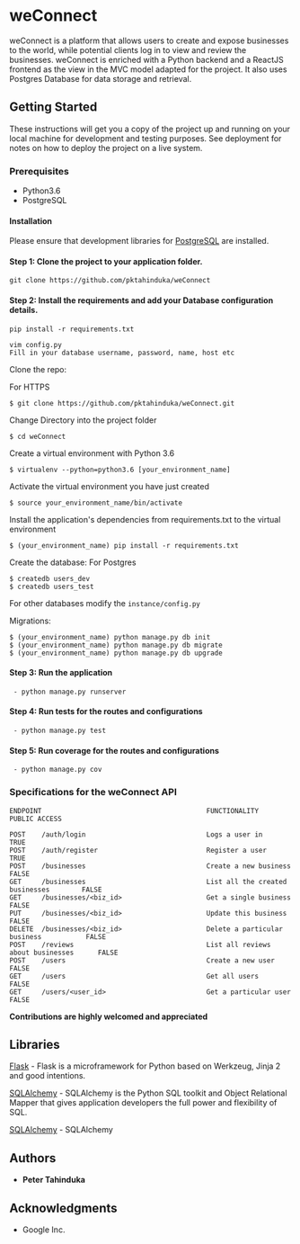# weConnect
weConnect is a platform that allows users to create and expose businesses to the world, while potential clients log in to view and review the businesses. weConnect is enriched with a Python backend and a ReactJS frontend as the view in the MVC model adapted for the project. It also uses Postgres Database for data storage and retrieval. 

## Getting Started

These instructions will get you a copy of the project up and running on your local machine for development and testing purposes. See deployment for notes on how to deploy the project on a live system.

### Prerequisites

* Python3.6
* PostgreSQL

#### Installation

Please ensure that development libraries for [PostgreSQL](http://techarena51.com/index.php/flask-sqlalchemy-postgresql-tutorial/) are installed.

#### Step 1: Clone the project to your application folder.

    git clone https://github.com/pktahinduka/weConnect

#### Step 2: Install the requirements and add your Database configuration details.

    pip install -r requirements.txt

    vim config.py
    Fill in your database username, password, name, host etc

Clone the repo:

For HTTPS
```
$ git clone https://github.com/pktahinduka/weConnect.git
```


Change Directory into the project folder
```
$ cd weConnect
```

Create a virtual environment with Python 3.6
```
$ virtualenv --python=python3.6 [your_environment_name]
```

Activate the virtual environment you have just created
```
$ source your_environment_name/bin/activate
```

Install the application's dependencies from requirements.txt to the virtual environment
```
$ (your_environment_name) pip install -r requirements.txt
```

Create the database:
For Postgres
```
$ createdb users_dev
$ createdb users_test
```

For other databases modify the `instance/config.py`

Migrations:
```
$ (your_environment_name) python manage.py db init
$ (your_environment_name) python manage.py db migrate
$ (your_environment_name) python manage.py db upgrade
```    
     
#### Step 3: Run the application 
     
     - python manage.py runserver

#### Step 4: Run tests for the routes and configurations
    
     - python manage.py test

#### Step 5: Run coverage for the routes and configurations
    
     - python manage.py cov


### Specifications for the weConnect API
```
ENDPOINT                                         FUNCTIONALITY                          PUBLIC ACCESS

POST    /auth/login                              Logs a user in                         TRUE
POST    /auth/register                           Register a user                        TRUE
POST    /businesses                              Create a new business                  FALSE
GET     /businesses                              List all the created businesses        FALSE
GET     /businesses/<biz_id>                     Get a single business                  FALSE 
PUT     /businesses/<biz_id>                     Update this business                   FALSE
DELETE  /businesses/<biz_id>                     Delete a particular business           FALSE
POST    /reviews                                 List all reviews about businesses      FALSE
POST    /users                                   Create a new user                      FALSE
GET     /users                                   Get all users                          FALSE
GET     /users/<user_id>                         Get a particular user                  FALSE
```


**Contributions are highly welcomed and appreciated**

## Libraries
[Flask](http://flask.pocoo.org/) - Flask is a microframework for Python based on Werkzeug, Jinja 2 and good intentions. 

[SQLAlchemy](https://www.sqlalchemy.org/) - SQLAlchemy is the Python SQL toolkit and Object Relational Mapper that gives application developers the full power and flexibility of SQL.


[SQLAlchemy]() - SQLAlchemy


## Authors

* **Peter Tahinduka**

## Acknowledgments

* Google Inc.

